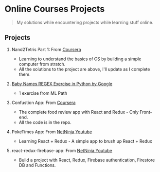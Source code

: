 # Online Courses Projects

> My solutions while encountering projects while learning stuff online.

## Projects
1. Nand2Tetris Part 1: From [Coursera](https://www.coursera.org/learn/build-a-computer)
    - Learning to understand the basics of CS by building a simple computer from stratch.
    - All the solutions to the project are above, I'll update as I complete them.

2. [Baby Names REGEX Exercise in Python by Google](https://developers.google.com/edu/python/exercises/baby-names)
    - 1 exercise from ML Path

3. Confustion App: From [Coursera](https://www.coursera.org/learn/front-end-react)
    - The complete food review app with React and Redux - Only Front-end.
    - All the code is in the repo.

4. PokeTimes App: From [NetNinja Youtube](https://www.youtube.com/playlist?list=PL4cUxeGkcC9ij8CfkAY2RAGb-tmkNwQHG)
    - Learning React + Redux - A simple app to brush up React + Redux

5. react-redux-firebase-app: From [NetNinja Youtube](https://www.youtube.com/playlist?list=PL4cUxeGkcC9iWstfXntcj8f-dFZ4UtlN3)
    - Build a project with React, Redux, Firebase authentication, Firestore DB and Functions.